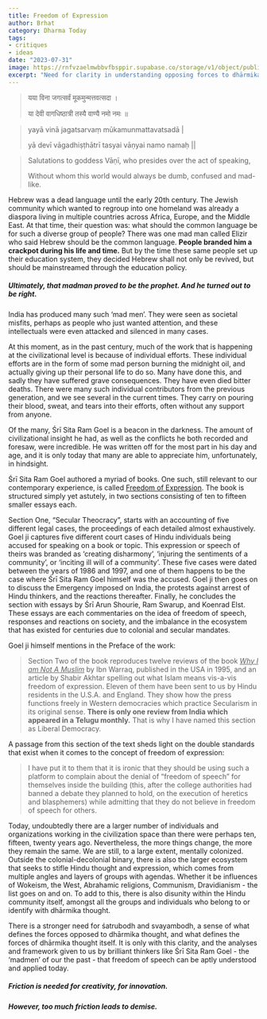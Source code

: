 ```yaml
---
title: Freedom of Expression
author: Brhat
category: Dharma Today
tags: 
- critiques
- ideas
date: "2023-07-31"
image: https://rnfvzaelmwbbvfbsppir.supabase.co/storage/v1/object/public/brhatwebsite/05dhiti/freedomofexpression.webp
excerpt: "Need for clarity in understanding opposing forces to dhārmika thought and the importance of thinkers like Śrī Sita Ram Goel in the context of freedom of expression."
---
```


> यया विना जगत्सर्वं मूकमुन्मत्तवत्सदा ।
> 
> या देवी वागधिष्ठात्री तस्यै वाण्यै नमो नमः ॥

> yayā vinā jagatsarvaṃ mūkamunmattavatsadā |
> 
> yā devī vāgadhiṣṭhātrī tasyai vāṇyai namo namaḥ ||

> Salutations to goddess Vāṇī, who presides over the act of speaking,
> 
> Without whom this world would always be dumb, confused and mad-like.

Hebrew was a dead language until the early 20th century. The Jewish community which wanted to regroup into one homeland was already a diaspora living in multiple countries across Africa, Europe, and the Middle East. At that time, their question was: what should the common language be for such a diverse group of people? There was one mad man called Elizir who said Hebrew should be the common language. **People branded him a crackpot during his life and time.** But by the time these same people set up their education system, they decided Hebrew shall not only be revived, but should be mainstreamed through the education policy. 

##### Ultimately, that madman proved to be the prophet. And he turned out to be right. 

India has produced many such ‘mad men’. They were seen as societal misfits, perhaps as people who just wanted attention, and these intellectuals were even attacked and silenced in many cases.

At this moment, as in the past century, much of the work that is happening at the civilizational level is because of individual efforts. These individual efforts are in the form of some mad person burning the midnight oil, and actually giving up their personal life to do so. Many have done this, and sadly they have suffered grave consequences. They have even died bitter deaths. There were many such individual contributors from the previous generation, and we see several in the current times. They carry on pouring their blood, sweat, and tears into their efforts, often without any support from anyone.

Of the many, Śrī Sita Ram Goel is a beacon in the darkness. The amount of civilizational insight he had, as well as the conflicts he both recorded and foresaw, were incredible. He was written off for the most part in his day and age, and it is only today that many are able to appreciate him, unfortunately, in hindsight.

Śrī Sita Ram Goel authored a myriad of books. One such, still relevant to our contemporary experience, is called <span style="text-decoration:underline;">Freedom of Expression</span>. The book is structured simply yet astutely, in two sections consisting of ten to fifteen smaller essays each. 

Section One, “Secular Theocracy”, starts with an accounting of five different legal cases, the proceedings of each detailed almost exhaustively. Goel ji captures five different court cases of Hindu individuals being accused for speaking on a book or topic. This expression or speech of theirs was branded as ‘creating disharmony’, ‘injuring the sentiments of a community’, or ‘inciting ill will of a community’. These five cases were dated between the years of 1986 and 1997, and one of them happens to be the case where Śrī Sita Ram Goel himself was the accused. Goel ji then goes on to discuss the Emergency imposed on India, the protests against arrest of Hindu thinkers, and the reactions thereafter. Finally, he concludes the section with essays by Śrī Arun Shourie, Ram Swarup, and Koenrad Elst. These essays are each commentaries on the idea of freedom of speech, responses and reactions on society, and the imbalance in the ecosystem that has existed for centuries due to colonial and secular mandates. 

Goel ji himself mentions in the Preface of the work:


>Section Two of the book reproduces twelve reviews of the book <span style="text-decoration:underline;">_Why I am Not A Muslim_</span> by Ibn Warraq, published in the USA in 1995, and an article by Shabir Akhtar spelling out what Islam means vis-a-vis freedom of expression. Eleven of them have been sent to us by Hindu residents in the U.S.A. and England. They show how the press functions freely in Western democracies which practice Secularism in its original sense. **There is only one review from India which appeared in a Telugu monthly.** That is why I have named this section as Liberal Democracy.

A passage from this section of the text sheds light on the double standards that exist when it comes to the concept of freedom of expression:


>I have put it to them that it is ironic that they should be using such a platform to complain about the denial of “freedom of speech” for themselves inside the building  (this, after the college authorities had banned a debate they planned to hold, on the execution of heretics and blasphemers) while admitting that they do not believe in freedom of speech for others.

Today, undoubtedly there are a larger number of individuals and organizations working in the civilization space than there were perhaps ten, fifteen, twenty years ago. Nevertheless, the more things change, the more they remain the same. We are still, to a large extent, mentally colonized. Outside the colonial-decolonial binary, there is also the larger ecosystem that seeks to stifle Hindu thought and expression, which comes from multiple angles and layers of groups with agendas. Whether it be influences of Wokeism, the West, Abrahamic religions, Communism, Dravidianism - the list goes on and on. To add to this, there is also disunity within the Hindu community itself, amongst all the groups and individuals who belong to or identify with dhārmika thought. 

There is a stronger need for śatrubodh and svayambodh, a sense of what defines the forces opposed to dhārmika thought, and what defines the forces of dhārmika thought itself. It is only with this clarity, and the analyses and framework given to us by brilliant thinkers like Śrī Sita Ram Goel - the ‘madmen’ of our the past - that freedom of speech can be aptly understood and applied today.


##### Friction is needed for creativity, for innovation. 


##### However, too much friction leads to demise.
